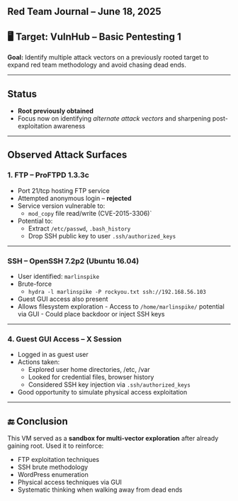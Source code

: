 ## Red Team Journal – June 18, 2025

## 🖥️ Target: VulnHub – Basic Pentesting 1 

**Goal:** Identify multiple attack vectors on a previously rooted target to expand red team methodology and avoid chasing dead ends.

---

## Status
-  **Root previously obtained**
-  Focus now on identifying *alternate attack vectors* and sharpening post-exploitation awareness

---

## Observed Attack Surfaces

### 1. **FTP – ProFTPD 1.3.3c**
- Port 21/tcp hosting FTP service
- Attempted anonymous login – **rejected**
- Service version vulnerable to:
  - `mod_copy` file read/write (CVE-2015-3306)`
- Potential to:
  - Extract `/etc/passwd`, `.bash_history`
  - Drop SSH public key to user `.ssh/authorized_keys`

---

### **SSH – OpenSSH 7.2p2 (Ubuntu 16.04)**

 - User identified: `marlinspike`
 - Brute-force
   - `hydra -l marlinspike -P rockyou.txt ssh://192.168.56.103`
  - Guest GUI access also present
   -  Allows filesystem exploration
    - Access to `/home/marlinspike/` potential via GUI
    - Could place backdoor or inject SSH keys

---

### 4. **Guest GUI Access – X Session**

-   Logged in as guest user
-   Actions taken: 
    -   Explored user home directories, /etc, /var
    -   Looked for credential files, browser history        
    -   Considered SSH key injection via `.ssh/authorized_keys`        
-   Good opportunity to simulate physical access exploitation

---

## 🔚 Conclusion

This VM served as a **sandbox for multi-vector exploration** after already gaining root. Used it to reinforce:

-   FTP exploitation techniques    
-   SSH brute methodology    
-   WordPress enumeration    
-   Physical access techniques via GUI    
-   Systematic thinking when walking away from dead ends
<!--stackedit_data:
eyJoaXN0b3J5IjpbODQ1MjU0MzA1XX0=
-->